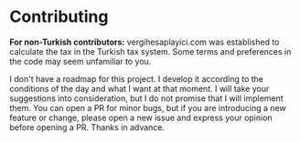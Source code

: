 # Contributing

**For non-Turkish contributors:** vergihesaplayici.com was established to calculate the tax in the Turkish tax system.
Some terms and preferences in the code may seem unfamiliar to you.

I don't have a roadmap for this project. I develop it according to the conditions of the day and what I want at that
moment. I will take your suggestions into consideration, but I do not promise that I will implement them. You can open a
PR for minor bugs, but if you are introducing a new feature or change, please open a new issue and express your opinion
before opening a PR. Thanks in advance.
